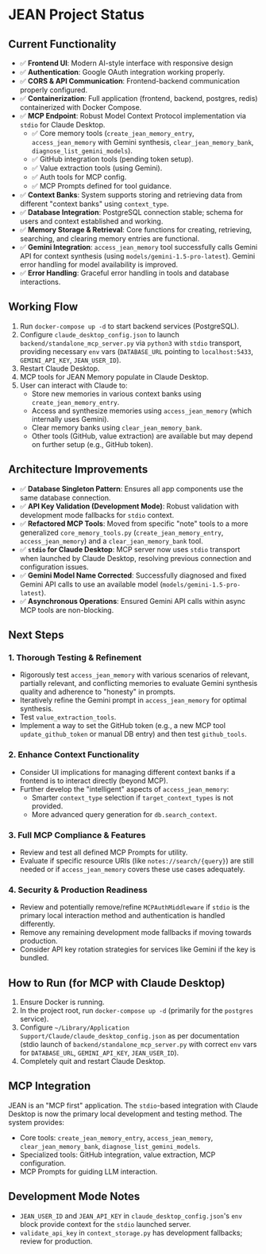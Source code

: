 # JEAN Project Status

## Current Functionality
- ✅ **Frontend UI**: Modern AI-style interface with responsive design
- ✅ **Authentication**: Google OAuth integration working properly.
- ✅ **CORS & API Communication**: Frontend-backend communication properly configured.
- ✅ **Containerization**: Full application (frontend, backend, postgres, redis) containerized with Docker Compose.
- ✅ **MCP Endpoint**: Robust Model Context Protocol implementation via `stdio` for Claude Desktop.
    - ✅ Core memory tools (`create_jean_memory_entry`, `access_jean_memory` with Gemini synthesis, `clear_jean_memory_bank`, `diagnose_list_gemini_models`).
    - ✅ GitHub integration tools (pending token setup).
    - ✅ Value extraction tools (using Gemini).
    - ✅ Auth tools for MCP config.
    - ✅ MCP Prompts defined for tool guidance.
- ✅ **Context Banks**: System supports storing and retrieving data from different "context banks" using `context_type`.
- ✅ **Database Integration**: PostgreSQL connection stable; schema for users and context established and working.
- ✅ **Memory Storage & Retrieval**: Core functions for creating, retrieving, searching, and clearing memory entries are functional.
- ✅ **Gemini Integration**: `access_jean_memory` tool successfully calls Gemini API for context synthesis (using `models/gemini-1.5-pro-latest`). Gemini error handling for model availability is improved.
- ✅ **Error Handling**: Graceful error handling in tools and database interactions.

## Working Flow
1. Run `docker-compose up -d` to start backend services (PostgreSQL).
2. Configure `claude_desktop_config.json` to launch `backend/standalone_mcp_server.py` via `python3` with `stdio` transport, providing necessary `env` vars (`DATABASE_URL` pointing to `localhost:5433`, `GEMINI_API_KEY`, `JEAN_USER_ID`).
3. Restart Claude Desktop.
4. MCP tools for JEAN Memory populate in Claude Desktop.
5. User can interact with Claude to:
    - Store new memories in various context banks using `create_jean_memory_entry`.
    - Access and synthesize memories using `access_jean_memory` (which internally uses Gemini).
    - Clear memory banks using `clear_jean_memory_bank`.
    - Other tools (GitHub, value extraction) are available but may depend on further setup (e.g., GitHub token).

## Architecture Improvements
- ✅ **Database Singleton Pattern**: Ensures all app components use the same database connection.
- ✅ **API Key Validation (Development Mode)**: Robust validation with development mode fallbacks for `stdio` context.
- ✅ **Refactored MCP Tools**: Moved from specific "note" tools to a more generalized `core_memory_tools.py` (`create_jean_memory_entry`, `access_jean_memory`) and a `clear_jean_memory_bank` tool.
- ✅ **`stdio` for Claude Desktop**: MCP server now uses `stdio` transport when launched by Claude Desktop, resolving previous connection and configuration issues.
- ✅ **Gemini Model Name Corrected**: Successfully diagnosed and fixed Gemini API calls to use an available model (`models/gemini-1.5-pro-latest`).
- ✅ **Asynchronous Operations**: Ensured Gemini API calls within async MCP tools are non-blocking.

## Next Steps

### 1. Thorough Testing & Refinement
- Rigorously test `access_jean_memory` with various scenarios of relevant, partially relevant, and conflicting memories to evaluate Gemini synthesis quality and adherence to "honesty" in prompts.
- Iteratively refine the Gemini prompt in `access_jean_memory` for optimal synthesis.
- Test `value_extraction_tools`.
- Implement a way to set the GitHub token (e.g., a new MCP tool `update_github_token` or manual DB entry) and then test `github_tools`.

### 2. Enhance Context Functionality
- Consider UI implications for managing different context banks if a frontend is to interact directly (beyond MCP).
- Further develop the "intelligent" aspects of `access_jean_memory`:
    - Smarter `context_type` selection if `target_context_types` is not provided.
    - More advanced query generation for `db.search_context`.

### 3. Full MCP Compliance & Features
- Review and test all defined MCP Prompts for utility.
- Evaluate if specific resource URIs (like `notes://search/{query}`) are still needed or if `access_jean_memory` covers these use cases adequately.

### 4. Security & Production Readiness
- Review and potentially remove/refine `MCPAuthMiddleware` if `stdio` is the primary local interaction method and authentication is handled differently.
- Remove any remaining development mode fallbacks if moving towards production.
- Consider API key rotation strategies for services like Gemini if the key is bundled.

## How to Run (for MCP with Claude Desktop)
1. Ensure Docker is running.
2. In the project root, run `docker-compose up -d` (primarily for the `postgres` service).
3. Configure `~/Library/Application Support/Claude/claude_desktop_config.json` as per documentation (stdio launch of `backend/standalone_mcp_server.py` with correct `env` vars for `DATABASE_URL`, `GEMINI_API_KEY`, `JEAN_USER_ID`).
4. Completely quit and restart Claude Desktop.

## MCP Integration
JEAN is an "MCP first" application. The `stdio`-based integration with Claude Desktop is now the primary local development and testing method. The system provides:
- Core tools: `create_jean_memory_entry`, `access_jean_memory`, `clear_jean_memory_bank`, `diagnose_list_gemini_models`.
- Specialized tools: GitHub integration, value extraction, MCP configuration.
- MCP Prompts for guiding LLM interaction.

## Development Mode Notes
- `JEAN_USER_ID` and `JEAN_API_KEY` in `claude_desktop_config.json`'s `env` block provide context for the `stdio` launched server.
- `validate_api_key` in `context_storage.py` has development fallbacks; review for production. 